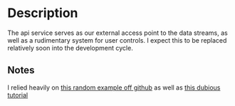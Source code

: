 # Description

The api service serves as our external access point to the data streams, as well as a rudimentary system for user controls. I expect this to be replaced relatively soon into the development cycle.

## Notes

I relied heavily on [this random example off github](https://github.com/miguelgrinberg/Flask-SocketIO-Chat/blob/master/app/templates/chat.html) as well as [this dubious tutorial](https://tutorials.technology/tutorials/61-Create-an-application-with-websockets-and-flask.html)
